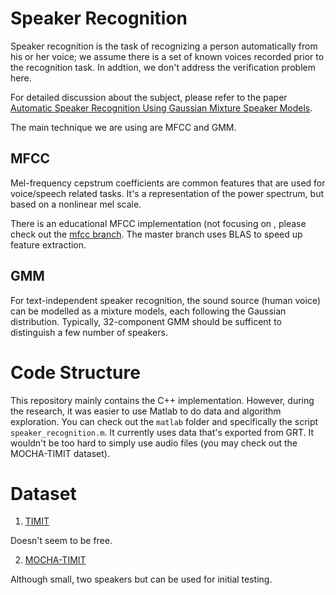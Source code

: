 # Speaker Recognition

Speaker recognition is the task of recognizing a person automatically from his
or her voice; we assume there is a set of known voices recorded prior to the
recognition task. In addtion, we don't address the verification problem here.

For detailed discussion about the subject, please refer to the paper
[Automatic Speaker Recognition Using Gaussian Mixture Speaker Models](http://dl.acm.org/citation.cfm?id=211317).

The main technique we are using are MFCC and GMM.

## MFCC

Mel-frequency cepstrum coefficients are common features that are used for
voice/speech related tasks. It's a representation of the power spectrum, but
based on a nonlinear mel scale.

There is an educational MFCC implementation (not focusing on , please check out
the
[mfcc branch](https://github.com/nebgnahz/speaker-identification/tree/mfcc). The
master branch uses BLAS to speed up feature extraction.

## GMM

For text-independent speaker recognition, the sound source (human voice) can be
modelled as a mixture models, each following the Gaussian
distribution. Typically, 32-component GMM should be sufficent to distinguish a
few number of speakers.

# Code Structure

This repository mainly contains the C++ implementation. However, during the
research, it was easier to use Matlab to do data and algorithm exploration. You
can check out the `matlab` folder and specifically the script
`speaker_recognition.m`. It currently uses data that's exported from GRT. It wouldn't
be too hard to simply use audio files (you may check out the MOCHA-TIMIT dataset).

# Dataset

1. [TIMIT](https://catalog.ldc.upenn.edu/LDC93S1)

Doesn't seem to be free.

2. [MOCHA-TIMIT](http://www.cstr.ed.ac.uk/research/projects/artic/mocha.html)

Although small, two speakers but can be used for initial testing.

